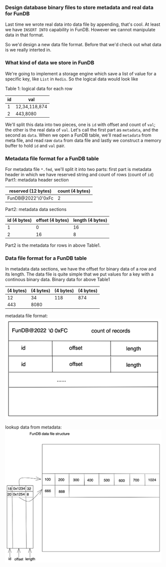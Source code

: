 ### Design database binary files to store metadata and real data for FunDB

Last time we wrote real data into data file by appending, that's cool. At least we have `INSERT INTO` capability in FunDB. However we cannot manipulate data in that format.

So we'd design a new data file format. Before that we'd check out what data is we really interted in.

### What kind of data we store in FunDB

We're going to implement a storage engine which save a list of value for a specific key, like `List` in `Redis`. So the logical data would look like

Table 1: logical data for each row

|id |val  |
--- | --- |
|1|12,34,118,874|
|2|443,8080|

We'll split this data into two pieces, one is `id` with offset and count of `val`; the other is the real data of `val`. Let's call the first part as `metadata`, and the second as `data`.
When we open a FunDB table, we'll read `metadata` from meta file, and read raw `data` from data file and lastly we construct a memory buffer to hold `id` and `val` pair.

### Metadata file format for a FunDB table
For metadata file `*.fmd`, we'll split it into two parts: first part is metadata header in which we have reserved string and count of rows (count of `id`)
Part1: metadata header section

|reserved (12 bytes) |count (4 bytes)  |
--- | --- |
|FunDB@2022'\0'0xFc|2|

Part2: metadata data sections

|id (4 bytes) |offset (4 bytes)   | length (4 bytes)  |
--- | --- | ---|
|1 | 0 |16|
|2 | 16 |8|

Part2 is the metadata for rows in above Table1.

### Data file format for a FunDB table
In metadata data sections, we have the offset for binary data of a row and its length. The data file is quite simple that we put values for a key with a continous binary data.
Binary data for above Table1

|(4 bytes) |(4 bytes) | (4 bytes) |(4 bytes) |
--- | --- | ---|---|
|12|34|118|874|
|443|8080|||

metadata file format:
![metadata file](./images/metadata.png)

lookup data from metadata:
![data file](./images/fundb_data.png)
